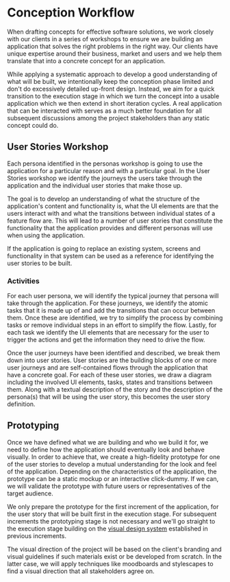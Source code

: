 # Conception Workflow

When drafting concepts for effective software solutions, we work closely with
our clients in a series of workshops to ensure we are building an application
that solves the right problems in the right way. Our clients have unique
expertise around their business, market and users and we help them translate
that into a concrete concept for an application.

While applying a systematic approach to develop a good understanding of what
will be built, we intentionally keep the conception phase limited and don't do
excessively detailed up-front design. Instead, we aim for a quick transition to
the execution stage in which we turn the concept into a usable application which
we then extend in short iteration cycles. A real application that can be
interacted with serves as a much better foundation for all subsequent
discussions among the project stakeholders than any static concept could do.

## User Stories Workshop

Each persona identified in the personas workshop is going to use the application
for a particular reason and with a particular goal. In the User Stories workshop
we identify the journeys the users take through the application and the
individual user stories that make those up.

The goal is to develop an understanding of what the structure of the
application's content and functionality is, what the UI elements are that the
users interact with and what the transitions between individual states of a
feature flow are. This will lead to a number of user stories that constitute the
functionality that the application provides and different personas will use when
using the application.

If the application is going to replace an existing system, screens and
functionality in that system can be used as a reference for identifying the user
stories to be built.

### Activities

For each user persona, we will identify the typical journey that persona will
take through the application. For these journeys, we identify the atomic tasks
that it is made up of and add the transitions that can occur between them. Once
these are identified, we try to simplify the process by combining tasks or
remove individual steps in an effort to simplify the flow. Lastly, for each task
we identify the UI elements that are necessary for the user to trigger the
actions and get the information they need to drive the flow.

Once the user journeys have been identified and described, we break them down
into user stories. User stories are the building blocks of one or more user
journeys and are self-contained flows through the application that have a
concrete goal. For each of these user stories, we draw a diagram including the
involved UI elements, tasks, states and transitions between them. Along with a
textual description of the story and the description of the persona(s) that will
be using the user story, this becomes the user story definition.

## Prototyping

Once we have defined what we are building and who we build it for, we need to
define how the application should eventually look and behave visually. In order
to achieve that, we create a high-fidelity prototype for one of the user stories
to develop a mutual understanding for the look and feel of the application.
Depending on the characteristics of the application, the prototype can be a
static mockup or an interactive click-dummy. If we can, we will validate the
prototype with future users or representatives of the target audience.

We only prepare the prototype for the first increment of the application, for
the user story that will be built first in the execution stage. For subsequent
increments the prototyping stage is not necessary and we'll go straight to the
execution stage building on the
[visual design system](../execution/design/#design-systems) established in
previous increments.

The visual direction of the project will be based on the client's branding and
visual guidelines if such materials exist or be developed from scratch. In the
latter case, we will apply techniques like moodboards and stylescapes to find a
visual direction that all stakeholders agree on.
